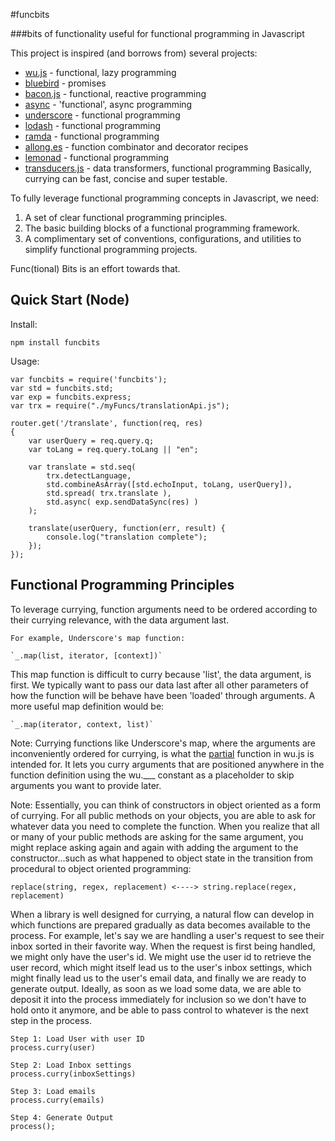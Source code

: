 #funcbits

###bits of functionality useful for functional programming in Javascript

This project is inspired (and borrows from) several projects:

* [wu.js](https://github.com/fitzgen/wu.js) - functional, lazy programming
* [bluebird](https://github.com/petkaantonov/bluebird) - promises
* [bacon.js](https://github.com/baconjs/bacon.js) - functional, reactive programming
* [async](https://github.com/caolan/async) - 'functional', async programming
* [underscore](http://underscorejs.org/) - functional programming
* [lodash](http://lodash.com/) - functional programming
* [ramda](https://github.com/CrossEye/ramda) - functional programming
* [allong.es](http://allong.es/) - function combinator and decorator recipes
* [lemonad](http://fogus.github.io/lemonad/) - functional programming
* [transducers.js](https://github.com/jlongster/transducers.js) - data transformers, functional programming
Basically, currying can be fast, concise and super testable.

To fully leverage functional programming concepts in Javascript, we need:

1. A set of clear functional programming principles.
2. The basic building blocks of a functional programming framework.
3. A complimentary set of conventions, configurations, and utilities to simplify functional programming projects.

Func(tional) Bits is an effort towards that.


## Quick Start (Node)

Install:

	npm install funcbits

Usage:

	var funcbits = require('funcbits');
	var std = funcbits.std;
	var exp = funcbits.express;
	var trx = require("./myFuncs/translationApi.js");

	router.get('/translate', function(req, res)
	{
	    var userQuery = req.query.q;
	    var toLang = req.query.toLang || "en";

	    var translate = std.seq(
	        trx.detectLanguage,
	        std.combineAsArray([std.echoInput, toLang, userQuery]),
	        std.spread( trx.translate ),
	        std.async( exp.sendDataSync(res) )
	    );

	    translate(userQuery, function(err, result) {
        	console.log("translation complete");
	    });
	});

## Functional Programming Principles

To leverage currying, function arguments need to be ordered according to their currying relevance, with the data argument last.

	For example, Underscore's map function:
	
	`_.map(list, iterator, [context])`
	
This map function is difficult to curry because 'list', the data argument, is first. We typically want to pass our data last after all other parameters of how the function will be behave have been 'loaded' through arguments. A more useful map definition would be:
	
	`_.map(iterator, context, list)`
	
Note: Currying functions like Underscore's map, where the arguments are inconveniently ordered for currying, is what the [partial](http://fitzgen.github.io/wu.js/#wu-partial) function in wu.js is intended for. It lets you curry arguments that are positioned anywhere in the function definition using the wu.___ constant as a placeholder to skip arguments you want to provide later.

Note: Essentially, you can think of constructors in object oriented as a form of currying. For all public methods on your objects, you are able to ask for whatever data you need to complete the function. When you realize that all or many of your public methods are asking for the same argument, you might replace asking again and again with adding the argument to the constructor...such as what happened to object state in the transition from procedural to object oriented programming:

	replace(string, regex, replacement) <----> string.replace(regex, replacement)

When a library is well designed for currying, a natural flow can develop in which functions are prepared gradually as data becomes available to the process. For example, let's say we are handling a user's request to see their inbox sorted in their favorite way. When the request is first being handled, we might only have the user's id. We might use the user id to retrieve the user record, which might itself lead us to the user's inbox settings, which might finally lead us to the user's email data, and finally we are ready to generate output. Ideally, as soon as we load some data, we are able to deposit it into the process immediately for inclusion so we don't have to hold onto it anymore, and be able to pass control to whatever is the next step in the process.

	Step 1: Load User with user ID
	process.curry(user)
	
	Step 2: Load Inbox settings
	process.curry(inboxSettings)
	
	Step 3: Load emails
	process.curry(emails)
	
	Step 4: Generate Output
	process();
